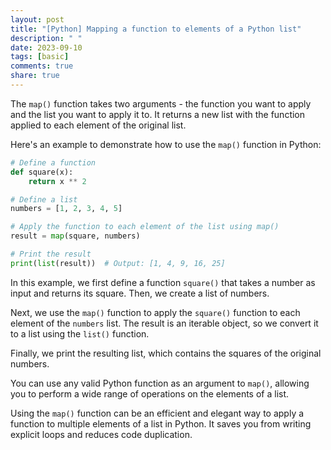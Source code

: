 ```yaml
---
layout: post
title: "[Python] Mapping a function to elements of a Python list"
description: " "
date: 2023-09-10
tags: [basic]
comments: true
share: true
---
```


The `map()` function takes two arguments - the function you want to apply and the list you want to apply it to. It returns a new list with the function applied to each element of the original list.

Here's an example to demonstrate how to use the `map()` function in Python:

```python
# Define a function
def square(x):
    return x ** 2

# Define a list
numbers = [1, 2, 3, 4, 5]

# Apply the function to each element of the list using map()
result = map(square, numbers)

# Print the result
print(list(result))  # Output: [1, 4, 9, 16, 25]
```

In this example, we first define a function `square()` that takes a number as input and returns its square. Then, we create a list of numbers. 

Next, we use the `map()` function to apply the `square()` function to each element of the `numbers` list. The result is an iterable object, so we convert it to a list using the `list()` function.

Finally, we print the resulting list, which contains the squares of the original numbers.

You can use any valid Python function as an argument to `map()`, allowing you to perform a wide range of operations on the elements of a list.

Using the `map()` function can be an efficient and elegant way to apply a function to multiple elements of a list in Python. It saves you from writing explicit loops and reduces code duplication.